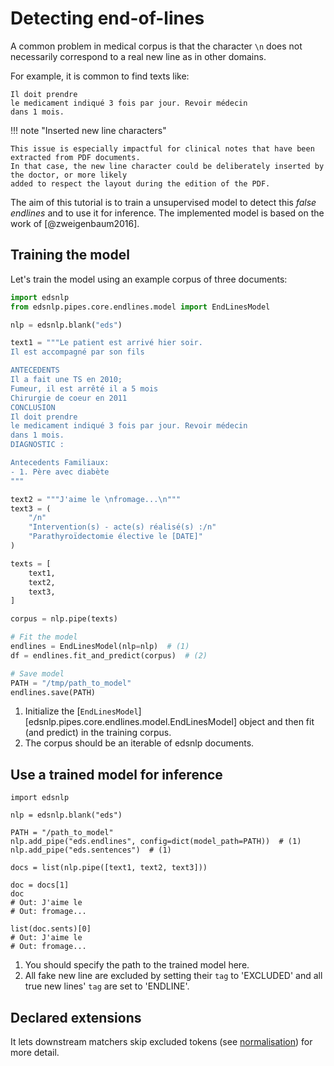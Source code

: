 # Detecting end-of-lines

A common problem in medical corpus is that the character `\n` does not necessarily correspond to a real new line as in other domains.

For example, it is common to find texts like:

```
Il doit prendre
le medicament indiqué 3 fois par jour. Revoir médecin
dans 1 mois.
```

!!! note "Inserted new line characters"

    This issue is especially impactful for clinical notes that have been extracted from PDF documents.
    In that case, the new line character could be deliberately inserted by the doctor, or more likely
    added to respect the layout during the edition of the PDF.

The aim of this tutorial is to train a unsupervised model to detect this _false endlines_ and to use it for inference.
The implemented model is based on the work of [@zweigenbaum2016].

## Training the model

Let's train the model using an example corpus of three documents:

```python
import edsnlp
from edsnlp.pipes.core.endlines.model import EndLinesModel

nlp = edsnlp.blank("eds")

text1 = """Le patient est arrivé hier soir.
Il est accompagné par son fils

ANTECEDENTS
Il a fait une TS en 2010;
Fumeur, il est arrêté il a 5 mois
Chirurgie de coeur en 2011
CONCLUSION
Il doit prendre
le medicament indiqué 3 fois par jour. Revoir médecin
dans 1 mois.
DIAGNOSTIC :

Antecedents Familiaux:
- 1. Père avec diabète
"""

text2 = """J'aime le \nfromage...\n"""
text3 = (
    "/n"
    "Intervention(s) - acte(s) réalisé(s) :/n"
    "Parathyroïdectomie élective le [DATE]"
)

texts = [
    text1,
    text2,
    text3,
]

corpus = nlp.pipe(texts)

# Fit the model
endlines = EndLinesModel(nlp=nlp)  # (1)
df = endlines.fit_and_predict(corpus)  # (2)

# Save model
PATH = "/tmp/path_to_model"
endlines.save(PATH)
```

1. Initialize the [`EndLinesModel`][edsnlp.pipes.core.endlines.model.EndLinesModel]
   object and then fit (and predict) in the training corpus.
2. The corpus should be an iterable of edsnlp documents.

## Use a trained model for inference

```{ .python .no-check }
import edsnlp

nlp = edsnlp.blank("eds")

PATH = "/path_to_model"
nlp.add_pipe("eds.endlines", config=dict(model_path=PATH))  # (1)
nlp.add_pipe("eds.sentences")  # (1)

docs = list(nlp.pipe([text1, text2, text3]))

doc = docs[1]
doc
# Out: J'aime le
# Out: fromage...

list(doc.sents)[0]
# Out: J'aime le
# Out: fromage...
```

1. You should specify the path to the trained model here.
2. All fake new line are excluded by setting their `tag` to 'EXCLUDED' and all true new lines' `tag` are set to 'ENDLINE'.

## Declared extensions

It lets downstream matchers skip excluded tokens (see [normalisation](../pipes/core/normalizer.md)) for more detail.

